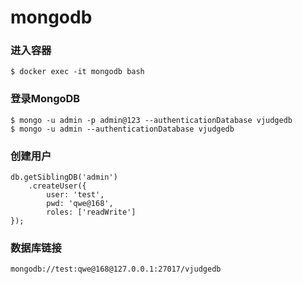 # mongodb


### 进入容器
```shell
$ docker exec -it mongodb bash
```


### 登录MongoDB
```shell
$ mongo -u admin -p admin@123 --authenticationDatabase vjudgedb
$ mongo -u admin --authenticationDatabase vjudgedb
```


### 创建用户
```shell
db.getSiblingDB('admin')
    .createUser({
        user: 'test',
        pwd: 'qwe@168',
        roles: ['readWrite']
});
```


### 数据库链接
```shell
mongodb://test:qwe@168@127.0.0.1:27017/vjudgedb
```







